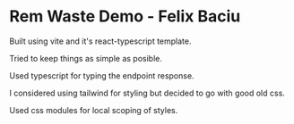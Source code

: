 # Rem Waste Demo - Felix Baciu

Built using vite and it's react-typescript template.

Tried to keep things as simple as posible.

Used typescript for typing the endpoint response.

I considered using tailwind for styling but decided to go with good old css.

Used css modules for local scoping of styles.
